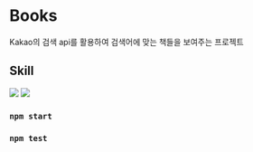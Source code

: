 # Books

Kakao의 검색 api를 활용하여 검색어에 맞는 책들을 보여주는 프로젝트

## Skill

<img src="https://img.shields.io/badge/Javascript-F7DF1E?style=for-the-badge&logo=javascript&logoColor=white"> <img src="https://img.shields.io/badge/React-61DAFB?style=for-the-badge&logo=react&logoColor=white">

### `npm start`

### `npm test`
